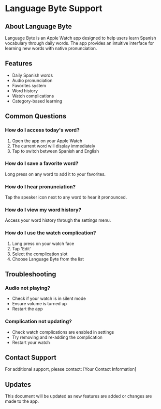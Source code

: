 # Language Byte Support

## About Language Byte
Language Byte is an Apple Watch app designed to help users learn Spanish vocabulary through daily words. The app provides an intuitive interface for learning new words with native pronunciation.

## Features
- Daily Spanish words
- Audio pronunciation
- Favorites system
- Word history
- Watch complications
- Category-based learning

## Common Questions

### How do I access today's word?
1. Open the app on your Apple Watch
2. The current word will display immediately
3. Tap to switch between Spanish and English

### How do I save a favorite word?
Long press on any word to add it to your favorites.

### How do I hear pronunciation?
Tap the speaker icon next to any word to hear it pronounced.

### How do I view my word history?
Access your word history through the settings menu.

### How do I use the watch complication?
1. Long press on your watch face
2. Tap 'Edit'
3. Select the complication slot
4. Choose Language Byte from the list

## Troubleshooting

### Audio not playing?
- Check if your watch is in silent mode
- Ensure volume is turned up
- Restart the app

### Complication not updating?
- Check watch complications are enabled in settings
- Try removing and re-adding the complication
- Restart your watch

## Contact Support
For additional support, please contact:
[Your Contact Information]

## Updates
This document will be updated as new features are added or changes are made to the app.
